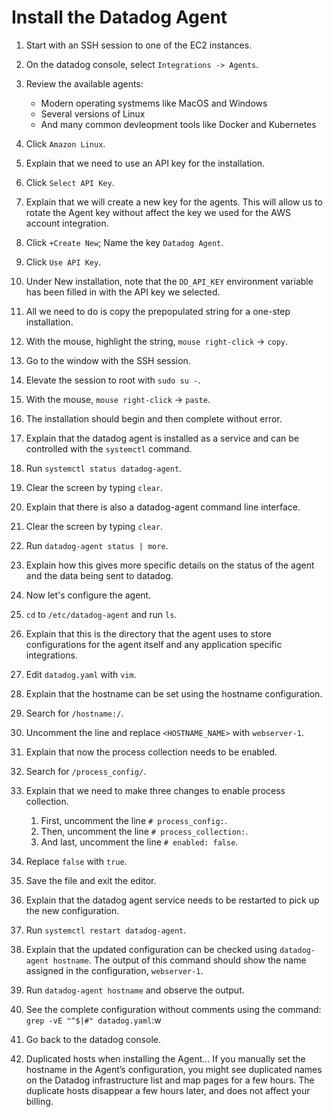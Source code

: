 # Install the Datadog Agent

1. Start with an SSH session to one of the EC2 instances.

1. On the datadog console, select `Integrations -> Agents`.

1. Review the available agents:
    - Modern operating systmems like MacOS and Windows
    - Several versions of Linux
    - And many common devleopment tools like Docker and Kubernetes

1. Click `Amazon Linux`.

1. Explain that we need  to use an API key for the installation.

1. Click `Select API Key`.

1. Explain that we will create a new key for the agents.  This will allow us to rotate the Agent key without affect the key we used for the AWS account integration.

1. Click `+Create New`; Name the key `Datadog Agent`.

1. Click `Use API Key`.

1. Under New installation, note that the `DD_API_KEY` environment variable has been filled in with the API key we selected.

1. All we need to do is copy the prepopulated string for a one-step installation.

1. With the mouse, highlight the string, `mouse right-click` -> `copy`.

1. Go to the window with the SSH session.

1. Elevate the session to root with `sudo su -`.

1. With the mouse, `mouse right-click` -> `paste`.

1. The installation should begin and then complete without error.

1. Explain that the datadog agent is installed as a service and can be controlled with the `systemctl` command.

1. Run `systemctl status datadog-agent`.

1. Clear the screen by typing `clear`.

1. Explain that there is also a datadog-agent command line interface.

1. Clear the screen by typing `clear`.

1. Run `datadog-agent status | more`.

1. Explain how this gives more specific details on the status of the agent and the data being sent to datadog.

1. Now let's configure the agent.

1. `cd` to `/etc/datadog-agent` and run `ls`.

1. Explain that this is the directory that the agent uses to store configurations for the agent itself and any application specific integrations.

1. Edit `datadog.yaml` with `vim`.

1. Explain that the hostname can be set using the hostname configuration.

1. Search for `/hostname:/`.

1. Uncomment the line and replace `<HOSTNAME_NAME>` with `webserver-1`.

1. Explain that now the process collection needs to be enabled.

1. Search for `/process_config/`.

1. Explain that we need to make three changes to enable process collection.

    1. First, uncomment the line `# process_config:`.
    1. Then, uncomment the line `# process_collection:`.
    1. And last, uncomment the line `# enabled: false`.

1. Replace `false` with `true`.

1. Save the file and exit the editor.

1. Explain that the datadog agent service needs to be restarted to pick up the new configuration.

1. Run `systemctl restart datadog-agent`.

1. Explain that the updated configuration can be checked using `datadog-agent hostname`.  The output of this command should show the name assigned in the configuration, `webserver-1`.

1. Run `datadog-agent hostname` and observe the output.

1. See the complete configuration without comments using the command: `grep -vE "^$|#" datadog.yaml`:w

1. Go back to the datadog console.

1. Duplicated hosts when installing the Agent...
    If you manually set the hostname in the Agent’s configuration, you might see duplicated names on the Datadog infrastructure list and map pages for a few hours. The duplicate hosts disappear a few hours later, and does not affect your billing.

